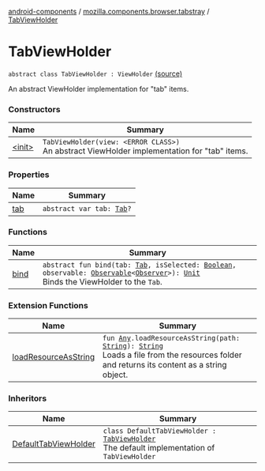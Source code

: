 [android-components](../../index.md) / [mozilla.components.browser.tabstray](../index.md) / [TabViewHolder](./index.md)

# TabViewHolder

`abstract class TabViewHolder : ViewHolder` [(source)](https://github.com/mozilla-mobile/android-components/blob/master/components/browser/tabstray/src/main/java/mozilla/components/browser/tabstray/TabViewHolder.kt#L27)

An abstract ViewHolder implementation for "tab" items.

### Constructors

| Name | Summary |
|---|---|
| [&lt;init&gt;](-init-.md) | `TabViewHolder(view: <ERROR CLASS>)`<br>An abstract ViewHolder implementation for "tab" items. |

### Properties

| Name | Summary |
|---|---|
| [tab](tab.md) | `abstract var tab: `[`Tab`](../../mozilla.components.concept.tabstray/-tab/index.md)`?` |

### Functions

| Name | Summary |
|---|---|
| [bind](bind.md) | `abstract fun bind(tab: `[`Tab`](../../mozilla.components.concept.tabstray/-tab/index.md)`, isSelected: `[`Boolean`](https://kotlinlang.org/api/latest/jvm/stdlib/kotlin/-boolean/index.html)`, observable: `[`Observable`](../../mozilla.components.support.base.observer/-observable/index.md)`<`[`Observer`](../../mozilla.components.concept.tabstray/-tabs-tray/-observer/index.md)`>): `[`Unit`](https://kotlinlang.org/api/latest/jvm/stdlib/kotlin/-unit/index.html)<br>Binds the ViewHolder to the `Tab`. |

### Extension Functions

| Name | Summary |
|---|---|
| [loadResourceAsString](../../mozilla.components.support.test.file/kotlin.-any/load-resource-as-string.md) | `fun `[`Any`](https://kotlinlang.org/api/latest/jvm/stdlib/kotlin/-any/index.html)`.loadResourceAsString(path: `[`String`](https://kotlinlang.org/api/latest/jvm/stdlib/kotlin/-string/index.html)`): `[`String`](https://kotlinlang.org/api/latest/jvm/stdlib/kotlin/-string/index.html)<br>Loads a file from the resources folder and returns its content as a string object. |

### Inheritors

| Name | Summary |
|---|---|
| [DefaultTabViewHolder](../-default-tab-view-holder/index.md) | `class DefaultTabViewHolder : `[`TabViewHolder`](./index.md)<br>The default implementation of `TabViewHolder` |
